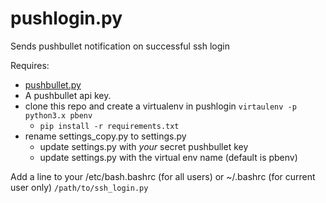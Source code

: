 # pushlogin.py
Sends pushbullet notification on successful ssh login

Requires:
* [pushbullet.py](https://github.com/randomchars/pushbullet.py)
* A pushbullet api key.
* clone this repo and create a virtualenv in pushlogin `virtaulenv -p python3.x pbenv`
  * `pip install -r requirements.txt`
* rename settings_copy.py to settings.py
  * update settings.py with _your_ secret pushbullet key
  * update settings.py with the virtual env name (default is pbenv)   


Add a line to your /etc/bash.bashrc (for all users) or ~/.bashrc (for current user only)
    `/path/to/ssh_login.py`
    
